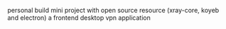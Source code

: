personal build mini project with open source resource (xray-core, koyeb and electron)
a frontend desktop vpn application 

